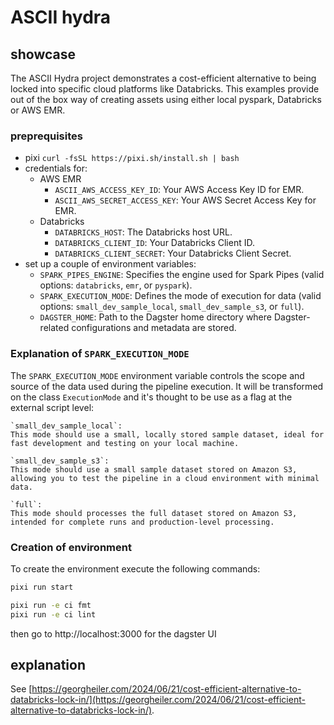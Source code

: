 # ASCII hydra

## showcase

The ASCII Hydra project demonstrates a cost-efficient alternative to being locked into specific cloud platforms like Databricks. This examples provide out of the box way of creating assets using either local pyspark, Databricks or AWS EMR.

### preprequisites

- pixi `curl -fsSL https://pixi.sh/install.sh | bash`
- credentials for:
    - AWS EMR
        - `ASCII_AWS_ACCESS_KEY_ID`: Your AWS Access Key ID for EMR.
        - `ASCII_AWS_SECRET_ACCESS_KEY`: Your AWS Secret Access Key for EMR.  
    - Databricks
        - `DATABRICKS_HOST`: The Databricks host URL.
        - `DATABRICKS_CLIENT_ID`: Your Databricks Client ID.
        - `DATABRICKS_CLIENT_SECRET`: Your Databricks Client Secret.
- set up a couple of environment variables:
    - `SPARK_PIPES_ENGINE`: Specifies the engine used for Spark Pipes (valid options: `databricks`, `emr`, or `pyspark`).
    - `SPARK_EXECUTION_MODE`: Defines the mode of execution for data (valid options: `small_dev_sample_local`, `small_dev_sample_s3`, or `full`).
    - `DAGSTER_HOME`: Path to the Dagster home directory where Dagster-related configurations and metadata are stored.

### Explanation of `SPARK_EXECUTION_MODE`

The `SPARK_EXECUTION_MODE` environment variable controls the scope and source of the data used during the pipeline execution. It will be transformed on the class `ExecutionMode` and it's thought to be use as a flag at the external script level:

    `small_dev_sample_local`:
    This mode should use a small, locally stored sample dataset, ideal for fast development and testing on your local machine.

    `small_dev_sample_s3`:
    This mode should use a small sample dataset stored on Amazon S3, allowing you to test the pipeline in a cloud environment with minimal data.

    `full`:
    This mode should processes the full dataset stored on Amazon S3, intended for complete runs and production-level processing.

### Creation of environment

To create the environment execute the following commands:

```bash
pixi run start

pixi run -e ci fmt
pixi run -e ci lint
```

then go to http://localhost:3000 for the dagster UI

## explanation

See [https://georgheiler.com/2024/06/21/cost-efficient-alternative-to-databricks-lock-in/](https://georgheiler.com/2024/06/21/cost-efficient-alternative-to-databricks-lock-in/).
